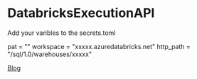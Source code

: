 # DatabricksExecutionAPI


Add your varibles to the secrets.toml



pat = ""
workspace = "xxxxx.azuredatabricks.net"
http_path = "/sql/1.0/warehouses/xxxxx"


[Blog](https://www.kkaarel.com/blogs/using-databricks-execution-api-streamlit/)